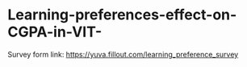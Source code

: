 # Learning-preferences-effect-on-CGPA-in-VIT-

Survey form link: https://yuva.fillout.com/learning_preference_survey
